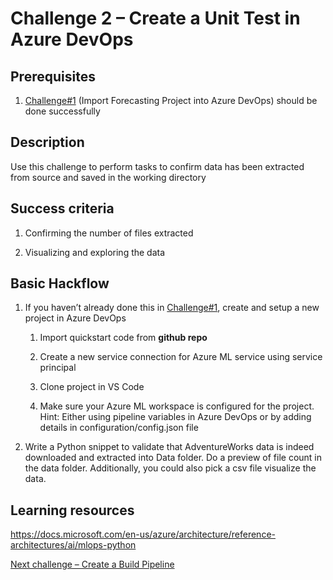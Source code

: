 # Challenge 2 – Create a Unit Test in Azure DevOps

## Prerequisites

1.  [Challenge\#1](01-TimeSeriesForecasting.md) (Import Forecasting Project into Azure DevOps)
    should be done successfully

## Description

Use this challenge to perform tasks to confirm data has been extracted from
source and saved in the working directory

## Success criteria

1.  Confirming the number of files extracted

2.  Visualizing and exploring the data

## Basic Hackflow

1.  If you haven’t already done this in
    [Challenge\#1](01-TimeSeriesForecasting.md), create and setup a new project
    in Azure DevOps

    1.  Import quickstart code from **github repo**

    2.  Create a new service connection for Azure ML service using service
        principal
        
    3.  Clone project in VS Code

    4.  Make sure your Azure ML workspace is configured for the project. Hint: Either using pipeline variables in Azure DevOps or by adding details in configuration/config.json file 

2.  Write a Python snippet to validate that AdventureWorks data is indeed downloaded and extracted into Data folder. Do a preview of file count in the data folder. Additionally, you could also pick a csv file visualize the data.


## Learning resources

<https://docs.microsoft.com/en-us/azure/architecture/reference-architectures/ai/mlops-python>

[Next challenge – Create a Build Pipeline](03-BuildPipeline.md)
